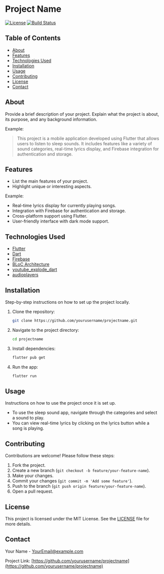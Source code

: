 # Project Name

[![License](https://img.shields.io/badge/license-MIT-blue.svg)](LICENSE)
[![Build Status](https://img.shields.io/badge/build-passing-brightgreen.svg)](https://github.com/yourusername/projectname/actions)

## Table of Contents

- [About](#about)
- [Features](#features)
- [Technologies Used](#technologies-used)
- [Installation](#installation)
- [Usage](#usage)
- [Contributing](#contributing)
- [License](#license)
- [Contact](#contact)

## About

Provide a brief description of your project. Explain what the project is about, its purpose, and any background information.

Example:

> This project is a mobile application developed using Flutter that allows users to listen to sleep sounds. It includes features like a variety of sound categories, real-time lyrics display, and Firebase integration for authentication and storage.

## Features

- List the main features of your project.
- Highlight unique or interesting aspects.

Example:

- Real-time lyrics display for currently playing songs.
- Integration with Firebase for authentication and storage.
- Cross-platform support using Flutter.
- User-friendly interface with dark mode support.

## Technologies Used

- [Flutter](https://flutter.dev/)
- [Dart](https://dart.dev/)
- [Firebase](https://firebase.google.com/)
- [BLoC Architecture](https://bloclibrary.dev/)
- [youtube_explode_dart](https://pub.dev/packages/youtube_explode_dart)
- [audioplayers](https://pub.dev/packages/audioplayers)

## Installation

Step-by-step instructions on how to set up the project locally.

1. Clone the repository:
    ```bash
    git clone https://github.com/yourusername/projectname.git
    ```
2. Navigate to the project directory:
    ```bash
    cd projectname
    ```
3. Install dependencies:
    ```bash
    flutter pub get
    ```
4. Run the app:
    ```bash
    flutter run
    ```

## Usage

Instructions on how to use the project once it is set up.

- To use the sleep sound app, navigate through the categories and select a sound to play.
- You can view real-time lyrics by clicking on the lyrics button while a song is playing.

## Contributing

Contributions are welcome! Please follow these steps:

1. Fork the project.
2. Create a new branch (`git checkout -b feature/your-feature-name`).
3. Make your changes.
4. Commit your changes (`git commit -m 'Add some feature'`).
5. Push to the branch (`git push origin feature/your-feature-name`).
6. Open a pull request.

## License

This project is licensed under the MIT License. See the [LICENSE](LICENSE) file for more details.

## Contact

Your Name - [YourEmail@example.com](mailto:YourEmail@example.com)

Project Link: [https://github.com/yourusername/projectname](https://github.com/yourusername/projectname)
